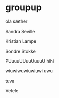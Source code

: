 # groupup

ola sæther

Sandra Seville

Kristian Lampe

Sondre Stokke

PUuuuUUuuUuuuU
hihi

wiuwiwuwiuwiuwi
uwu

tuva

Vetele
